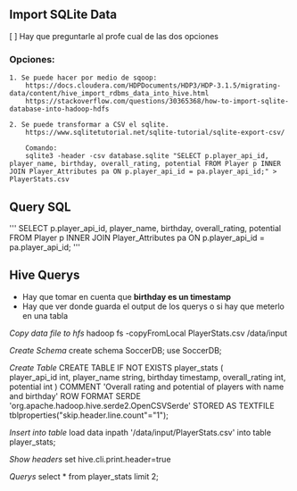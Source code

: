 ## Import SQLite Data

[ ] Hay que preguntarle al profe cual de las dos opciones

### Opciones:
    1. Se puede hacer por medio de sqoop:
        https://docs.cloudera.com/HDPDocuments/HDP3/HDP-3.1.5/migrating-data/content/hive_import_rdbms_data_into_hive.html
        https://stackoverflow.com/questions/30365368/how-to-import-sqlite-database-into-hadoop-hdfs
        
    2. Se puede transformar a CSV el sqlite.
        https://www.sqlitetutorial.net/sqlite-tutorial/sqlite-export-csv/

        Comando:
        sqlite3 -header -csv database.sqlite "SELECT p.player_api_id, player_name, birthday, overall_rating, potential FROM Player p INNER JOIN Player_Attributes pa ON p.player_api_id = pa.player_api_id;" > PlayerStats.csv

## Query SQL
'''
SELECT p.player_api_id, player_name, birthday, overall_rating, potential
    FROM Player p INNER JOIN Player_Attributes pa
        ON p.player_api_id = pa.player_api_id;
'''
## Hive Querys

- Hay que tomar en cuenta que **birthday es un timestamp**
- Hay que ver donde guarda el output de los querys o si hay que meterlo en una tabla

*Copy data file to hfs*
hadoop fs -copyFromLocal PlayerStats.csv /data/input

*Create Schema*
create schema SoccerDB;
use SoccerDB;

*Create Table*
CREATE TABLE IF NOT EXISTS player_stats
    (   
        player_api_id int, 
        player_name string, 
        birthday timestamp, 
        overall_rating int, 
        potential int
    )
COMMENT 'Overall rating and potential of players with name and birthday'
ROW FORMAT SERDE 'org.apache.hadoop.hive.serde2.OpenCSVSerde'
STORED AS TEXTFILE
tblproperties("skip.header.line.count"="1");

*Insert into table*
load data inpath '/data/input/PlayerStats.csv' into table player_stats;

*Show headers*
set hive.cli.print.header=true

*Querys*
select * from player_stats limit 2;

